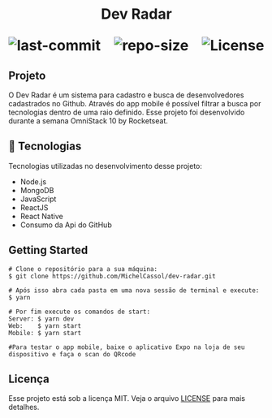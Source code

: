 <h1 align="center">
    <p> Dev Radar </p>
    <img src="https://img.shields.io/github/last-commit/MichelCassol/dev-radar" alt="last-commit">&nbsp;&nbsp;&nbsp;
    <img src="https://img.shields.io/github/repo-size/MichelCassol/dev-radar" alt="repo-size">&nbsp;&nbsp;&nbsp;
    <img src="https://img.shields.io/badge/license-MIT-brightgreen" alt="License">
</h1>

## Projeto
O Dev Radar é um sistema para cadastro e busca de desenvolvedores cadastrados no Github. Através do app mobile é possível filtrar a busca por tecnologias dentro de uma raio definido. Esse projeto foi desenvolvido durante a semana OmniStack 10 by Rocketseat.

## :rocket: Tecnologias
Tecnologias utilizadas no desenvolvimento desse projeto:
* Node.js
* MongoDB
* JavaScript
* ReactJS
* React Native
* Consumo da Api do GitHub

## Getting Started
~~~
# Clone o repositório para a sua máquina:
$ git clone https://github.com/MichelCassol/dev-radar.git

# Após isso abra cada pasta em uma nova sessão de terminal e execute:
$ yarn

# Por fim execute os comandos de start:
Server: $ yarn dev
Web:    $ yarn start
Mobile: $ yarn start

#Para testar o app mobile, baixe o aplicativo Expo na loja de seu dispositivo e faça o scan do QRcode
~~~

## Licença
Esse projeto está sob a licença MIT. Veja o arquivo [LICENSE](LICENSE) para mais detalhes.